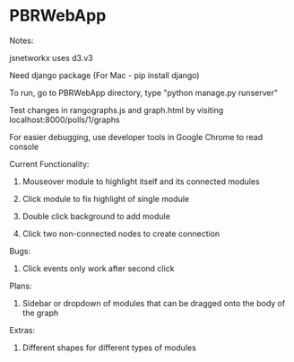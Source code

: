 # PBRWebApp

Notes:

jsnetworkx uses d3.v3

Need django package (For Mac - pip install django)

To run, go to PBRWebApp directory, type "python manage.py runserver"

Test changes in rangographs.js and graph.html by visiting localhost:8000/polls/1/graphs

For easier debugging, use developer tools in Google Chrome to read console

Current Functionality:

1. Mouseover module to highlight itself and its connected modules

2. Click module to fix highlight of single module

3. Double click background to add module

4. Click two non-connected nodes to create connection

Bugs:

1. Click events only work after second click

Plans:

1. Sidebar or dropdown of modules that can be dragged onto the body of the graph

Extras:

1. Different shapes for different types of modules

